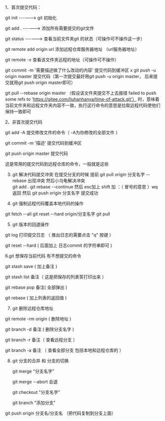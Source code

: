 1、首次提交代码：

git init    ------>      git 初始化

git add .   ------>   添加所有需要提交的git文件

git status   ------>    查看当前文件夹git 的状态（可操作可不操作这一步）

git remote add origin url   添加远程仓库服务器地址 （url服务器地址）

git remote -v  查看该文件夹远程的地址（可操作可不操作）

git commit -m '需要描述做了什么改动的内容'           提交代码到缓冲区
x
git push -u origin master     提交代码（第一次提交最好用git push -u origin master， 后来提交就用git push origin master即可）

git pull --rebase origin master  （假设该文件夹提交不上去报错 failed to push some refs to 'https://gitee.com/liuhanhanya/time-of-attack.git'）   时，意味着当前文件夹和远程文件夹内容不一致，执行这行命令的意思是拉取远程代码使他们保持一致即可





2、非首次提交代码

git  add -A  提交修改文件的命令（ -A为你修改的全部文件 ）

git commit -m '描述'              提交代码到缓冲区

git push origin master           提交代码

这是常用的提交代码到远程仓库的命令，一般就是这些



3.   git 解决代码提交冲突
在提交分支的时候 提前 git pull origin 分支名字   --rebase
出现冲突  然后小乌龟解决冲突   
git add .
git rebase --continue
然后 esc加上 shift 加  ：（ 冒号的意思 ）wq 返回      然后 git push origin 分支名字  提交成功


4. git 强制远程代码覆盖本地代码的操作

git fetch --all
git reset --hard origin/分支名字
git pull


5. git 版本的回退操作

git log   打印提交日志   （ 推出日志的需要点击 "q" 按键  ）

git reset --hard ( 后面加上 日志commit 的字符串即可 )


6.git 想保存当前代码 有不想提交的命令

git stash save ( 加上备注 )

git stash list  备注（ 这是把保存的列表答打印出来 ）

git rebase pop  备注( 全部弹出 )

git rebase ( 加上列表的返回值 )


7. git 删除远程仓库地址

git remote -rm origin ( 删除地址 )

git branch -d 备注 ( 删除分支名字 )

git branch -r 备注（ 查看远程分支 ）

git branch -a 备注 （ 查看全部分支 包括本地和远程仓库的 ） 

8. git 分支的合并 和 分支的切换
   
   git merge "分支名字"

   git merge --abort 会退

   git checkout "分支名字"

   git branch "添加分支"

  git push origin 分支名/分支名 （把代码复制到分支上面）
 




